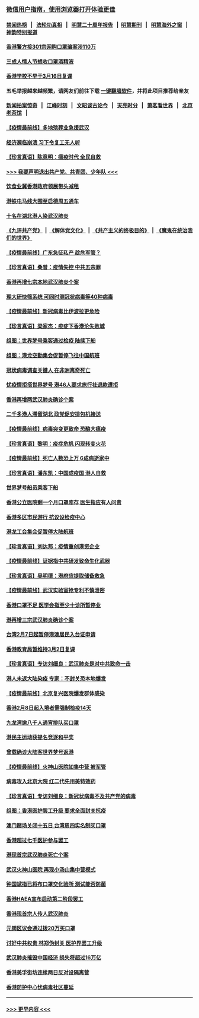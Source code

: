 ### [微信用户指南，使用浏览器打开体验更佳](https://github.com/gfw-breaker/banned-news1/blob/master/indexes/wechat-guide.md?t=0)
#### [禁闻热榜](热点新闻.md?t=0)  &nbsp;&nbsp;|&nbsp;&nbsp; [法轮功真相](https://github.com/gfw-breaker/truth/blob/master/README.md?t=0) &nbsp;&nbsp;|&nbsp;&nbsp; [明慧二十周年报告](https://github.com/gfw-breaker/mh-reports/blob/master/README.md?t=0) &nbsp;&nbsp;|&nbsp;&nbsp;[明慧期刊](https://github.com/gfw-breaker/mh-qikan) &nbsp;&nbsp;|&nbsp;&nbsp; [明慧海外之窗](https://github.com/gfw-breaker/mh-news/blob/master/README.md?t=0) &nbsp;&nbsp;|&nbsp;&nbsp; [神韵特别报道](https://github.com/gfw-breaker/mh-news/blob/master/shenyun.md?t=0)
#### [香港警方接301宗网购口罩骗案涉110万](../pages/nsc415/n11867572.md?t=02141344) 
#### [三成人情人节想收口罩酒精液](../pages/nsc415/n11867523.md?t=02141344) 
#### [香港学校不早于3月16日复课](../pages/nsc415/n11867498.md?t=02141344) 
#### 五毛举报越来越频繁，请网友们前往下载 [一键翻墙软件](https://github.com/gfw-breaker/ssr-accounts)，并将此项目推荐给亲友
#### [新闻拍案惊奇](https://github.com/gfw-breaker/banned-news1/blob/master/pages/link4.md) &nbsp;&nbsp;|&nbsp;&nbsp; [江峰时刻](https://github.com/gfw-breaker/banned-news1/blob/master/pages/link4.md) &nbsp;&nbsp;|&nbsp;&nbsp; [文昭谈古论今](https://github.com/gfw-breaker/banned-news1/blob/master/pages/link4.md) &nbsp;&nbsp;|&nbsp;&nbsp; [天亮时分](https://github.com/gfw-breaker/banned-news1/blob/master/pages/link4.md) &nbsp;&nbsp;|&nbsp;&nbsp; [萧茗看世界](https://github.com/gfw-breaker/banned-news1/blob/master/pages/link4.md) &nbsp;&nbsp;|&nbsp;&nbsp; [北京老茶馆](https://github.com/gfw-breaker/banned-news1/blob/master/pages/link4.md) &nbsp;&nbsp;|&nbsp;&nbsp; 
#### [【疫情最前线】多地殡葬业急援武汉](../pages/nsc415/n11866914.md?t=02141344) 
#### [经济濒临崩溃 习下令复工无人听](../pages/nsc415/n11867269.md?t=02141344) 
#### [【珍言真语】陈竟明：瘟疫时代 全民自救](../pages/nsc415/n11866765.md?t=02141344) 
#### [>>> 我要声明退出共产党、共青团、少年队 <<<](https://github.com/begood0513/goodnews/blob/master/quit/letter.md) 
#### [饮食业冀香港政府领展带头减租](../pages/nsc415/n11864876.md?t=02141344) 
#### [港铁屯马线大围至启德周五通车](../pages/nsc415/n11864842.md?t=02141344) 
#### [十名在湖北港人染武汉肺炎](../pages/nsc415/n11864807.md?t=02141344) 
#### [《九评共产党》](https://github.com/begood0513/9ping.md/blob/master/README.md) &nbsp;|&nbsp; [《解体党文化》](../../../../jtdwh.md/blob/master/README.md)  &nbsp;|&nbsp; [《共产主义的终极目的》](../../../../gczydzjmd.md/blob/master/README.md) &nbsp;|&nbsp; [《魔鬼在统治我们的世界》](../../../../mgztzwmdsj.md/blob/master/README.md) 
#### [【疫情最前线】广东急征私产 趁危军管？](../pages/nsc415/n11864205.md?t=02141344) 
#### [【珍言真语】桑普：疫情失控 中共五宗罪](../pages/nsc415/n11864157.md?t=02141344) 
#### [香港再增七宗本地武汉肺炎个案](../pages/nsc415/n11862405.md?t=02141344) 
#### [理大研快筛系统 可同时测冠状病毒等40种病毒](../pages/nsc415/n11862376.md?t=02141344) 
#### [【疫情最前线】新冠病毒比伊波拉更危险](../pages/nsc415/n11862199.md?t=02141344) 
#### [【珍言真语】梁家杰：疫症下香港沦失败城](../pages/nsc415/n11861588.md?t=02141344) 
#### [组图：世界梦号乘客通过检疫 陆续下船](../pages/nsc415/n11858302.md?t=02141344) 
#### [组图：港龙空勤集会促暂停飞往中国航班](../pages/nsc415/n11858190.md?t=02141344) 
#### [冠状病毒调查关键人 在非洲离奇死亡](../pages/nsc415/n11859798.md?t=02141344) 
#### [忧疫情拒搭世界梦号 港46人要求旅行社退款遭拒](../pages/nsc415/n11859849.md?t=02141344) 
#### [香港再增两武汉肺炎确诊个案](../pages/nsc415/n11859833.md?t=02141344) 
#### [二千多港人滞留湖北 政党促安排包机接送](../pages/nsc415/n11859831.md?t=02141344) 
#### [【疫情最前线】病毒突变更致命 恐酿大瘟疫](../pages/nsc415/n11859604.md?t=02141344) 
#### [【珍言真语】黎明：疫症危机 闪现转变火花](../pages/nsc415/n11859199.md?t=02141344) 
#### [【疫情最前线】死亡人数恐上万 6成病逝家中](../pages/nsc415/n11856687.md?t=02141344) 
#### [【珍言真语】潘东凯：中国成疫国 港人自救](../pages/nsc415/n11856962.md?t=02141344) 
#### [世界梦号船员乘客下船](../pages/nsc415/n11856883.md?t=02141344) 
#### [香港公立医院剩一个月口罩库存 医生指应有人问责](../pages/nsc415/n11856875.md?t=02141344) 
#### [香港多区市民游行 抗议设检疫中心](../pages/nsc415/n11856866.md?t=02141344) 
#### [港龙工会集会促暂停大陆航班](../pages/nsc415/n11856840.md?t=02141344) 
#### [【珍言真语】刘达邦：疫情重创港资企业](../pages/nsc415/n11854274.md?t=02141344) 
#### [【疫情最前线】证据指中共研发致命生化武器](../pages/nsc415/n11853087.md?t=02141344) 
#### [【珍言真语】吴明德：港府应提取储备救急](../pages/nsc415/n11852734.md?t=02141344) 
#### [【疫情最前线】武汉实验室抢专利不慎泄密](../pages/nsc415/n11850310.md?t=02141344) 
#### [香港口罩不足 医学会指至少十诊所暂停业](../pages/nsc415/n11850301.md?t=02141344) 
#### [港再增三宗武汉肺炎确诊个案](../pages/nsc415/n11850328.md?t=02141344) 
#### [台湾2月7日起暂停港澳居民入台证申请](../pages/nsc415/n11850304.md?t=02141344) 
#### [香港教育局暂维持3月2日复课](../pages/nsc415/n11850260.md?t=02141344) 
#### [【珍言真语】专访刘细良：武汉肺炎是对中共致命一击](../pages/nsc415/n11849934.md?t=02141344) 
#### [港人未返大陆染疫 专家：不封关恐本地爆发](../pages/nsc415/n11848021.md?t=02141344) 
#### [【疫情最前线】北京复兴医院爆发群体感染](../pages/nsc415/n11847626.md?t=02141344) 
#### [香港2月8日起入境者需强制检疫14天](../pages/nsc415/n11847658.md?t=02141344) 
#### [九龙湾逾八千人通宵排队买口罩](../pages/nsc415/n11847647.md?t=02141344) 
#### [港民主运动获提名竞逐和平奖](../pages/nsc415/n11847633.md?t=02141344) 
#### [曾载确诊大陆客世界梦号返港](../pages/nsc415/n11847608.md?t=02141344) 
#### [【疫情最前线】火神山医院如集中营 被军管](../pages/nsc415/n11847524.md?t=02141344) 
#### [病毒攻入北京大院 红二代先用美特效药](../pages/nsc415/n11847427.md?t=02141344) 
#### [【珍言真语】专访刘细良：新冠状病毒不及共产党的病毒](../pages/nsc415/n11847164.md?t=02141344) 
#### [组图：香港医护罢工升级 要求全面封关抗疫](../pages/nsc415/n11844107.md?t=02141344) 
#### [澳门赌场关闭十五日 台湾周四实名制买口罩](../pages/nsc415/n11845083.md?t=02141344) 
#### [香港超过七千医护参与罢工](../pages/nsc415/n11845051.md?t=02141344) 
#### [港现首宗武汉肺炎死亡个案](../pages/nsc415/n11844998.md?t=02141344) 
#### [武汉火神山医院 再现小汤山集中营模式](../pages/nsc415/n11844763.md?t=02141344) 
#### [钟国斌指已将布口罩交化验所 测试能否防菌](../pages/nsc415/n11842783.md?t=02141344) 
#### [香港HAEA宣布启动第二阶段罢工](../pages/nsc415/n11842723.md?t=02141344) 
#### [香港现首宗人传人武汉肺炎](../pages/nsc415/n11842766.md?t=02141344) 
#### [元朗区议会通过拨20万买口罩](../pages/nsc415/n11842754.md?t=02141344) 
#### [讨好中共权贵 林郑伪封关 医护界罢工升级](../pages/nsc415/n11842359.md?t=02141344) 
#### [武汉肺炎摧毁中国经济 损失将超过16万亿](../pages/nsc415/n11839723.md?t=02141344) 
#### [香港美孚街坊连续两日反对设隔离营](../pages/nsc415/n11839962.md?t=02141344) 
#### [香港防护中心忧病毒社区蔓延](../pages/nsc415/n11839933.md?t=02141344) 

----
#### [ >>> 更早内容 <<< ](../indexes/nsc415-earlier.md)
